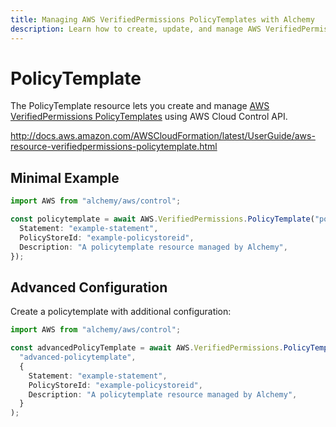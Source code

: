 ```yaml
---
title: Managing AWS VerifiedPermissions PolicyTemplates with Alchemy
description: Learn how to create, update, and manage AWS VerifiedPermissions PolicyTemplates using Alchemy Cloud Control.
---
```


# PolicyTemplate

The PolicyTemplate resource lets you create and manage [AWS VerifiedPermissions PolicyTemplates](https://docs.aws.amazon.com/verifiedpermissions/latest/userguide/) using AWS Cloud Control API.

http://docs.aws.amazon.com/AWSCloudFormation/latest/UserGuide/aws-resource-verifiedpermissions-policytemplate.html

## Minimal Example

```ts
import AWS from "alchemy/aws/control";

const policytemplate = await AWS.VerifiedPermissions.PolicyTemplate("policytemplate-example", {
  Statement: "example-statement",
  PolicyStoreId: "example-policystoreid",
  Description: "A policytemplate resource managed by Alchemy",
});
```

## Advanced Configuration

Create a policytemplate with additional configuration:

```ts
import AWS from "alchemy/aws/control";

const advancedPolicyTemplate = await AWS.VerifiedPermissions.PolicyTemplate(
  "advanced-policytemplate",
  {
    Statement: "example-statement",
    PolicyStoreId: "example-policystoreid",
    Description: "A policytemplate resource managed by Alchemy",
  }
);
```

